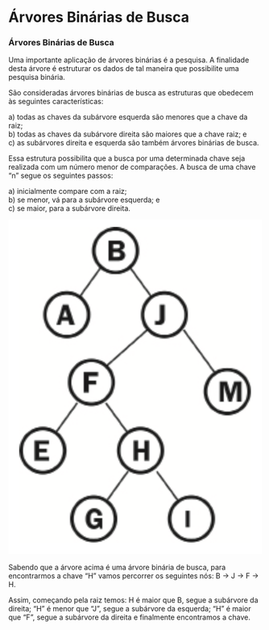 # Árvores Binárias de Busca

### Árvores Binárias de Busca

Uma importante aplicação de árvores binárias é a pesquisa. A finalidade desta árvore é estruturar os dados de tal maneira que possibilite uma pesquisa binária.

São consideradas árvores binárias de busca as estruturas que obedecem às seguintes características:

a\) todas as chaves da subárvore esquerda são menores que a chave da raiz;   
b\) todas as chaves da subárvore direita são maiores que a chave raiz; e  
c\) as subárvores direita e esquerda são também árvores binárias de busca.

Essa estrutura possibilita que a busca por uma determinada chave seja realizada com um número menor de comparações. A busca de uma chave “n” segue os seguintes passos:

a\) inicialmente compare com a raiz;   
b\) se menor, vá para a subárvore esquerda; e  
c\) se maior, para a subárvore direita.

![](.gitbook/assets/image%20%2852%29.png)

Sabendo que a árvore acima é uma árvore binária de busca, para encontrarmos a chave “H” vamos percorrer os seguintes nós: B -&gt; J -&gt; F -&gt; H.

Assim, começando pela raiz temos: H é maior que B, segue a subárvore da direita; “H” é menor que “J”, segue a subárvore da esquerda; “H” é maior que “F”, segue a subárvore da direita e finalmente encontramos a chave.

